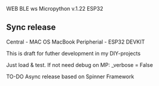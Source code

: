 WEB BLE ws Micropython v.1.22 ESP32

Sync release
---------------------------
Central - MAC OS MacBook
Peripherial - ESP32 DEVKIT

This is draft for futher development in my DIY-projects

Just load & test. 
If not need debug on MP: _verbose = False

TO-DO Async release based on Spinner Framework
